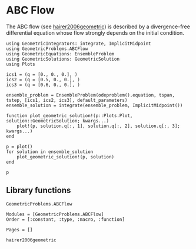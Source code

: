 # ABC Flow 

The ABC flow (see [hairer2006geometric](@cite)) is described by a divergence-free differential equation whose flow strongly depends on the initial condition. 

```@example
using GeometricIntegrators: integrate, ImplicitMidpoint
using GeometricProblems.ABCFlow
using GeometricEquations: EnsembleProblem
using GeometricSolutions: GeometricSolution
using Plots

ics1 = (q = [0., 0., 0.], )
ics2 = (q = [0.5, 0., 0.], )
ics3 = (q = [0.6, 0., 0.], )

ensemble_problem = EnsembleProblem(odeproblem().equation, tspan, tstep, [ics1, ics2, ics3], default_parameters)
ensemble_solution = integrate(ensemble_problem, ImplicitMidpoint())

function plot_geometric_solution!(p::Plots.Plot, solution::GeometricSolution; kwargs...)
    plot!(p, solution.q[:, 1], solution.q[:, 2], solution.q[:, 3]; kwargs...)
end

p = plot()
for solution in ensemble_solution
    plot_geometric_solution!(p, solution)
end

p
```

## Library functions

```@docs 
GeometricProblems.ABCFlow
```

```@autodocs
Modules = [GeometricProblems.ABCFlow]
Order = [:constant, :type, :macro, :function]
```

```@bibliography
Pages = []

hairer2006geometric
```